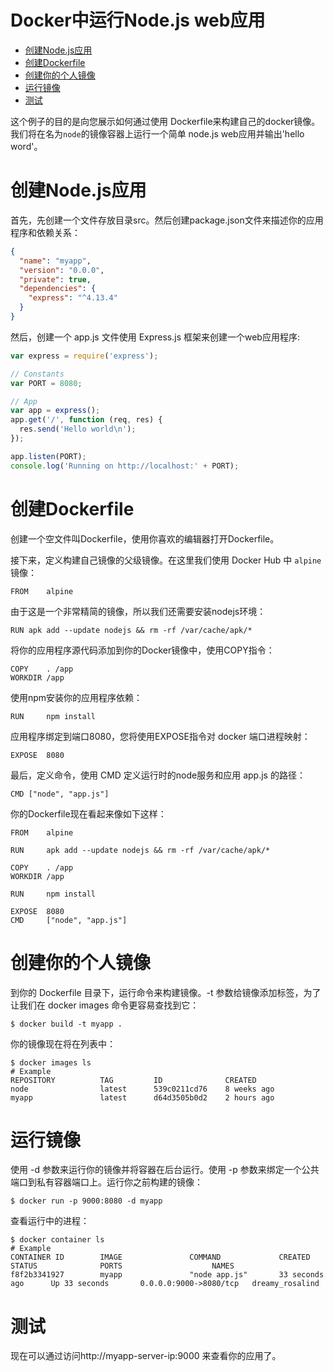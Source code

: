 Docker中运行Node.js web应用
==========================

<!-- TOC -->

- [创建Node.js应用](#创建nodejs应用)
- [创建Dockerfile](#创建dockerfile)
- [创建你的个人镜像](#创建你的个人镜像)
- [运行镜像](#运行镜像)
- [测试](#测试)

<!-- /TOC -->

这个例子的目的是向您展示如何通过使用 Dockerfile来构建自己的docker镜像。  
我们将在名为`node`的镜像容器上运行一个简单 node.js web应用并输出'hello word'。

# 创建Node.js应用

首先，先创建一个文件存放目录src。然后创建package.json文件来描述你的应用程序和依赖关系：
```json
{
  "name": "myapp",
  "version": "0.0.0",
  "private": true,
  "dependencies": {
    "express": "^4.13.4"
  }
}
```
然后，创建一个 app.js 文件使用 Express.js 框架来创建一个web应用程序:
```js
var express = require('express');

// Constants
var PORT = 8080;

// App
var app = express();
app.get('/', function (req, res) {
  res.send('Hello world\n');
});

app.listen(PORT);
console.log('Running on http://localhost:' + PORT);
```

# 创建Dockerfile

创建一个空文件叫Dockerfile，使用你喜欢的编辑器打开Dockerfile。

接下来，定义构建自己镜像的父级镜像。在这里我们使用 Docker Hub 中 `alpine` 镜像：
```
FROM    alpine
```
由于这是一个非常精简的镜像，所以我们还需要安装nodejs环境：
```
RUN apk add --update nodejs && rm -rf /var/cache/apk/*
```
将你的应用程序源代码添加到你的Docker镜像中，使用COPY指令：
```
COPY    . /app
WORKDIR /app
```
使用npm安装你的应用程序依赖：
```
RUN     npm install
```
应用程序绑定到端口8080，您将使用EXPOSE指令对 docker 端口进程映射：
```
EXPOSE  8080
```
最后，定义命令，使用 CMD 定义运行时的node服务和应用 app.js 的路径：
```
CMD ["node", "app.js"]
```
你的Dockerfile现在看起来像如下这样：
```
FROM    alpine

RUN     apk add --update nodejs && rm -rf /var/cache/apk/*

COPY    . /app
WORKDIR /app

RUN     npm install

EXPOSE  8080
CMD     ["node", "app.js"]
```

# 创建你的个人镜像

到你的 Dockerfile 目录下，运行命令来构建镜像。-t 参数给镜像添加标签，为了让我们在 docker images 命令更容易查找到它：
```
$ docker build -t myapp .
```
你的镜像现在将在列表中：
```
$ docker images ls
# Example
REPOSITORY          TAG         ID              CREATED
node                latest      539c0211cd76    8 weeks ago
myapp               latest      d64d3505b0d2    2 hours ago
```

# 运行镜像

使用 -d 参数来运行你的镜像并将容器在后台运行。使用 -p 参数来绑定一个公共端口到私有容器端口上。运行你之前构建的镜像：
```
$ docker run -p 9000:8080 -d myapp
```
查看运行中的进程：
```
$ docker container ls
# Example
CONTAINER ID        IMAGE               COMMAND             CREATED             STATUS              PORTS                    NAMES
f8f2b3341927        myapp               "node app.js"       33 seconds ago      Up 33 seconds       0.0.0.0:9000->8080/tcp   dreamy_rosalind
```

# 测试

现在可以通过访问http://myapp-server-ip:9000 来查看你的应用了。
